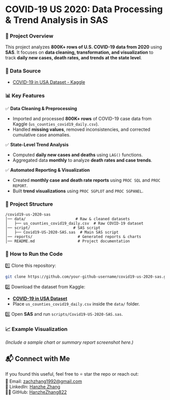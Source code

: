 # **COVID-19 US 2020: Data Processing & Trend Analysis in SAS**  

### 📌 Project Overview  
This project analyzes **800K+ rows of U.S. COVID-19 data from 2020** using **SAS**. It focuses on **data cleaning, transformation, and visualization** to track **daily new cases, death rates, and trends at the state level**.  

### 📜 Data Source  
- [COVID-19 in USA Dataset - Kaggle](https://www.kaggle.com/datasets/sudalairajkumar/covid19-in-usa)  

### 📊 Key Features  
✅ **Data Cleaning & Preprocessing**  
- Imported and processed **800K+ rows** of COVID-19 case data from Kaggle (`us_counties_covid19_daily.csv`).  
- Handled **missing values**, removed inconsistencies, and corrected cumulative case anomalies.  

✅ **State-Level Trend Analysis**  
- Computed **daily new cases and deaths** using `LAG()` functions.  
- Aggregated data **monthly** to analyze **death rates and case trends**.  

✅ **Automated Reporting & Visualization**  
- Created **monthly case and death rate reports** using `PROC SQL` and `PROC REPORT`.  
- Built **trend visualizations** using `PROC SGPLOT` and `PROC SGPANEL`.  

### 📂 Project Structure  
```
/covid19-us-2020-sas
│── data/                      # Raw & cleaned datasets  
│   ├── us_counties_covid19_daily.csv  # Raw COVID-19 dataset  
│── script/                   # SAS script  
│   ├── Covid19-US-2020-SAS.sas  # Main SAS script  
│── reports/                    # Generated reports & charts  
│── README.md                   # Project documentation  
```

### 🚀 How to Run the Code  
1️⃣ Clone this repository:  
```bash
git clone https://github.com/your-github-username/covid19-us-2020-sas.git
```
2️⃣ Download the dataset from Kaggle:  
- **[COVID-19 in USA Dataset](https://www.kaggle.com/datasets/sudalairajkumar/covid19-in-usa)**  
- Place `us_counties_covid19_daily.csv` inside the `data/` folder.  

3️⃣ Open **SAS** and run `scripts/Covid19-US-2020-SAS.sas`.  

### 📈 Example Visualization  
*(Include a sample chart or summary report screenshot here.)*  


## 📬 Connect with Me  
If you found this useful, feel free to ⭐ star the repo or reach out:  
📧 Email: zachzhang1992@gmail.com  
💼 LinkedIn: [Hanzhe Zhang](https://www.linkedin.com/in/hanzhezhang)  
👨‍💻 GitHub: [HanzheZhang822](https://hanzhezhang822.github.io)  

